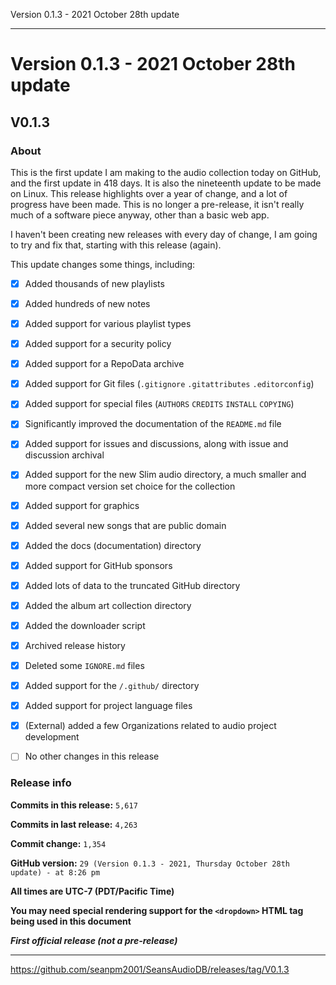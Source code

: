 Version 0.1.3 - 2021 October 28th update

***

# Version 0.1.3 - 2021 October 28th update

## V0.1.3

### About

This is the first update I am making to the audio collection today on GitHub, and the first update in 418 days. It is also the nineteenth update to be made on Linux. This release highlights over a year of change, and a lot of progress have been made. This is no longer a pre-release, it isn't really much of a software piece anyway, other than a basic web app.

I haven't been creating new releases with every day of change, I am going to try and fix that, starting with this release (again).

This update changes some things, including:

- [x] Added thousands of new playlists

- [x] Added hundreds of new notes

- [x] Added support for various playlist types

- [x] Added support for a security policy

- [x] Added support for a RepoData archive

- [x] Added support for Git files (`.gitignore` `.gitattributes` `.editorconfig`)

- [x] Added support for special files (`AUTHORS` `CREDITS` `INSTALL` `COPYING`)

- [x] Significantly improved the documentation of the `README.md` file

- [x] Added support for issues and discussions, along with issue and discussion archival

- [x] Added support for the new Slim audio directory, a much smaller and more compact version set choice for the collection

- [x] Added support for graphics

- [x] Added several new songs that are public domain

- [x] Added the docs (documentation) directory

- [x] Added support for GitHub sponsors

- [x] Added lots of data to the truncated GitHub directory

- [x] Added the album art collection directory

- [x] Added the downloader script

- [x] Archived release history

- [x] Deleted some `IGNORE.md` files

- [x] Added support for the `/.github/` directory

- [x] Added support for project language files

- [x] (External) added a few Organizations related to audio project development

- [ ] No other changes in this release

### Release info

**Commits in this release:** `5,617`

**Commits in last release:** `4,263`

**Commit change:** `1,354`

**GitHub version:** `29 (Version 0.1.3 - 2021, Thursday October 28th update) - at 8:26 pm`

**All times are UTC-7 (PDT/Pacific Time)**

**You may need special rendering support for the `<dropdown>` HTML tag being used in this document**

***First official release (not a pre-release)***

***

https://github.com/seanpm2001/SeansAudioDB/releases/tag/V0.1.3

